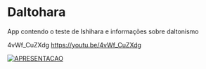 # Daltohara
App contendo o teste de Ishihara e informações sobre daltonismo

4vWf_CuZXdg
https://youtu.be/4vWf_CuZXdg

[![APRESENTACAO](https://img.youtube.com/vi/4vWf_CuZXdg.jpg)](https://www.youtube.com/watch?v=4vWf_CuZXdg "Apresentação")
